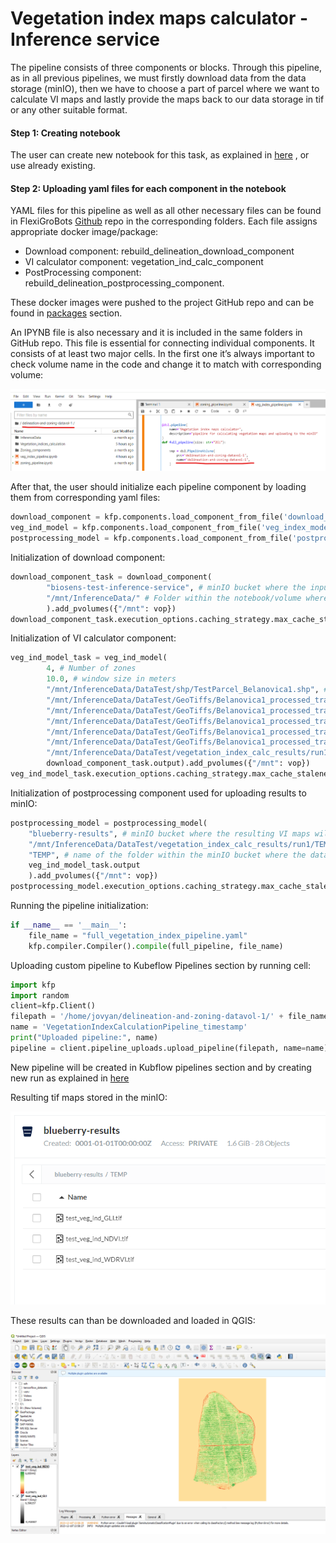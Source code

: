 # Vegetation index maps calculator - Inference service

The pipeline consists of three components or blocks. Through this pipeline, as in all previous pipelines, we must firstly download data from the data storage (minIO), then we have to choose a part of parcel where we want to calculate VI maps and lastly provide the maps back to our data storage in tif or any other suitable format.

#### Step 1: Creating notebook

The user can create new notebook for this task, as explained in [here](https://github.com/FlexiGroBots-H2020/AI-platform/blob/c07ef85224c4533fd04f80b07a5ba4398e17597c/kubeflow/Documentation.md#3-pipeline-generation) , or use already existing. 

#### Step 2: Uploading yaml files for each component in the notebook

YAML files for this pipeline as well as all other necessary files can be found in FlexiGroBots [Github](https://github.com/FlexiGroBots-H2020/AI-platform/tree/c07ef85224c4533fd04f80b07a5ba4398e17597c/kubeflow/Vegetation%20indices%20calc) repo in the corresponding folders. Each file assigns appropriate docker image/package:
- Download component: rebuild_delineation_download_component 
- VI calculator component: vegetation_ind_calc_component
- PostProcessing component: rebuild_delineation_postprocessing_component.

These docker images were pushed to the project GitHub repo and can be found in [packages](https://github.com/orgs/FlexiGroBots-H2020/packages) section.

An IPYNB file is also necessary and it is included in the same folders in GitHub repo. This file is essential for connecting individual components. It consists of at least two major cells. In the first one it’s always important to check volume name in the code and change it to match with corresponding volume:

![notebook_volume_name](https://github.com/Dimitrije2507/BlueberryRowDetectionKubeflow/blob/c94f5e0ece48688947c913a2e655ff163881c747/notebook_volume_name.png)


After that, the user should initialize each pipeline component by loading them from corresponding yaml files: 

```python
download_component = kfp.components.load_component_from_file('download_model.yaml')
veg_ind_model = kfp.components.load_component_from_file('veg_index_model.yaml')
postprocessing_model = kfp.components.load_component_from_file('postprocessing_model.yaml')
```
Initialization of download component:
```python
download_component_task = download_component(
        "biosens-test-inference-service", # minIO bucket where the input data is stored
        "/mnt/InferenceData/" # Folder within the notebook/volume where the data will be downloaded
        ).add_pvolumes({"/mnt": vop})
download_component_task.execution_options.caching_strategy.max_cache_staleness = "P0D"
```
Initialization of VI calculator component:

```python
veg_ind_model_task = veg_ind_model(
        4, # Number of zones
        10.0, # window size in meters
        "/mnt/InferenceData/DataTest/shp/TestParcel_Belanovica1.shp", # Shape file of test parcel
        "/mnt/InferenceData/DataTest/GeoTiffs/Belanovica1_processed_transparent_mosaic_red.tif", # red band 
        "/mnt/InferenceData/DataTest/GeoTiffs/Belanovica1_processed_transparent_mosaic_green.tif", # green band
        "/mnt/InferenceData/DataTest/GeoTiffs/Belanovica1_processed_transparent_mosaic_blue.tif", # blue band
        "/mnt/InferenceData/DataTest/GeoTiffs/Belanovica1_processed_transparent_mosaic_nir.tif", # nir band
        "/mnt/InferenceData/DataTest/GeoTiffs/Belanovica1_processed_transparent_mosaic_red edge.tif", # red edge band
        "/mnt/InferenceData/DataTest/vegetation_index_calc_results/run1/", # destination folder for saving results
        download_component_task.output).add_pvolumes({"/mnt": vop})
veg_ind_model_task.execution_options.caching_strategy.max_cache_staleness = "P0D"
```
Initialization of postprocessing component used for uploading results to minIO:

```python
postprocessing_model = postprocessing_model(
    "blueberry-results", # minIO bucket where the resulting VI maps will be uploaded
    "/mnt/InferenceData/DataTest/vegetation_index_calc_results/run1/TEMP", # folder within the notebook/volume where the results that should be uploaded are stored. 
    "TEMP", # name of the folder within the minIO bucket where the data will be uploaded
    veg_ind_model_task.output
    ).add_pvolumes({"/mnt": vop})
postprocessing_model.execution_options.caching_strategy.max_cache_staleness = "P0D"
```

Running the pipeline initialization:

```python
if __name__ == '__main__':
    file_name = "full_vegetation_index_pipeline.yaml"
    kfp.compiler.Compiler().compile(full_pipeline, file_name)
```

Uploading custom pipeline to Kubeflow Pipelines section by running cell:

```python
import kfp
import random
client=kfp.Client()
filepath = '/home/jovyan/delineation-and-zoning-datavol-1/' + file_name
name = 'VegetationIndexCalculationPipeline_timestamp'
print("Uploaded pipeline:", name)
pipeline = client.pipeline_uploads.upload_pipeline(filepath, name=name)
```
New pipeline will be created in Kubflow pipelines section and by creating new run as explained in [here](https://github.com/FlexiGroBots-H2020/AI-platform/blob/c07ef85224c4533fd04f80b07a5ba4398e17597c/kubeflow/Documentation.md#3-pipeline-generation)

Resulting tif maps stored in the minIO: 

![Results_image](https://github.com/Dimitrije2507/BlueberryRowDetectionKubeflow/blob/e3ab2e4c4d8703c860271dbc24710a412148cd46/rsultdd.png)

These results can than be downloaded and loaded in QGIS:

![NDVI_example](https://github.com/Dimitrije2507/BlueberryRowDetectionKubeflow/blob/4eda0c48723e3cbaa65933192bd040735d7f28c5/ndvi.png)

